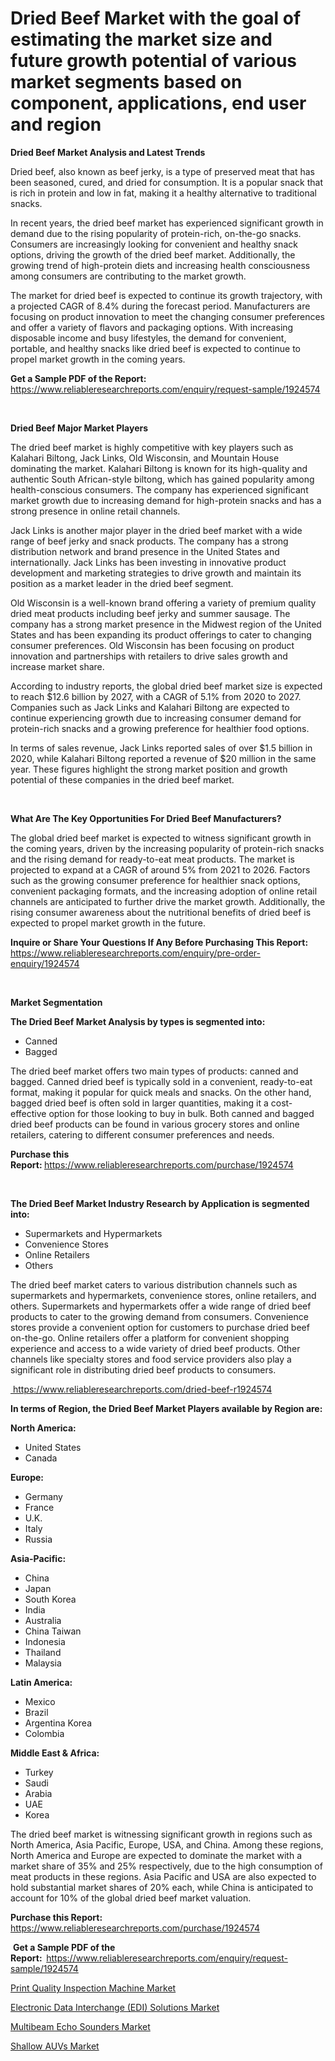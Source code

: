 <p><h1>Dried Beef Market with the goal of estimating the market size and future growth potential of various market segments based on component, applications, end user and region</h1></p><p><strong>Dried Beef Market Analysis and Latest Trends</strong></p>
<p><p>Dried beef, also known as beef jerky, is a type of preserved meat that has been seasoned, cured, and dried for consumption. It is a popular snack that is rich in protein and low in fat, making it a healthy alternative to traditional snacks.</p><p>In recent years, the dried beef market has experienced significant growth in demand due to the rising popularity of protein-rich, on-the-go snacks. Consumers are increasingly looking for convenient and healthy snack options, driving the growth of the dried beef market. Additionally, the growing trend of high-protein diets and increasing health consciousness among consumers are contributing to the market growth.</p><p>The market for dried beef is expected to continue its growth trajectory, with a projected CAGR of 8.4% during the forecast period. Manufacturers are focusing on product innovation to meet the changing consumer preferences and offer a variety of flavors and packaging options. With increasing disposable income and busy lifestyles, the demand for convenient, portable, and healthy snacks like dried beef is expected to continue to propel market growth in the coming years.</p></p>
<p><strong>Get a Sample PDF of the Report:&nbsp;</strong> <a href="https://www.reliableresearchreports.com/enquiry/request-sample/1924574">https://www.reliableresearchreports.com/enquiry/request-sample/1924574</a></p>
<p>&nbsp;</p>
<p><strong>Dried Beef Major Market Players</strong></p>
<p><p>The dried beef market is highly competitive with key players such as Kalahari Biltong, Jack Links, Old Wisconsin, and Mountain House dominating the market. Kalahari Biltong is known for its high-quality and authentic South African-style biltong, which has gained popularity among health-conscious consumers. The company has experienced significant market growth due to increasing demand for high-protein snacks and has a strong presence in online retail channels.</p><p>Jack Links is another major player in the dried beef market with a wide range of beef jerky and snack products. The company has a strong distribution network and brand presence in the United States and internationally. Jack Links has been investing in innovative product development and marketing strategies to drive growth and maintain its position as a market leader in the dried beef segment.</p><p>Old Wisconsin is a well-known brand offering a variety of premium quality dried meat products including beef jerky and summer sausage. The company has a strong market presence in the Midwest region of the United States and has been expanding its product offerings to cater to changing consumer preferences. Old Wisconsin has been focusing on product innovation and partnerships with retailers to drive sales growth and increase market share.</p><p>According to industry reports, the global dried beef market size is expected to reach $12.6 billion by 2027, with a CAGR of 5.1% from 2020 to 2027. Companies such as Jack Links and Kalahari Biltong are expected to continue experiencing growth due to increasing consumer demand for protein-rich snacks and a growing preference for healthier food options.</p><p>In terms of sales revenue, Jack Links reported sales of over $1.5 billion in 2020, while Kalahari Biltong reported a revenue of $20 million in the same year. These figures highlight the strong market position and growth potential of these companies in the dried beef market.</p></p>
<p>&nbsp;</p>
<p><strong>What Are The Key Opportunities For Dried Beef Manufacturers?</strong></p>
<p><p>The global dried beef market is expected to witness significant growth in the coming years, driven by the increasing popularity of protein-rich snacks and the rising demand for ready-to-eat meat products. The market is projected to expand at a CAGR of around 5% from 2021 to 2026. Factors such as the growing consumer preference for healthier snack options, convenient packaging formats, and the increasing adoption of online retail channels are anticipated to further drive the market growth. Additionally, the rising consumer awareness about the nutritional benefits of dried beef is expected to propel market growth in the future.</p></p>
<p><strong>Inquire or Share Your Questions If Any Before Purchasing This Report:</strong> <a href="https://www.reliableresearchreports.com/enquiry/pre-order-enquiry/1924574">https://www.reliableresearchreports.com/enquiry/pre-order-enquiry/1924574</a></p>
<p>&nbsp;</p>
<p><strong>Market Segmentation</strong></p>
<p><strong>The Dried Beef Market Analysis by types is segmented into:</strong></p>
<p><ul><li>Canned</li><li>Bagged</li></ul></p>
<p><p>The dried beef market offers two main types of products: canned and bagged. Canned dried beef is typically sold in a convenient, ready-to-eat format, making it popular for quick meals and snacks. On the other hand, bagged dried beef is often sold in larger quantities, making it a cost-effective option for those looking to buy in bulk. Both canned and bagged dried beef products can be found in various grocery stores and online retailers, catering to different consumer preferences and needs.</p></p>
<p><strong>Purchase this Report:&nbsp;</strong><a href="https://www.reliableresearchreports.com/purchase/1924574">https://www.reliableresearchreports.com/purchase/1924574</a></p>
<p>&nbsp;</p>
<p><strong>The Dried Beef Market Industry Research by Application is segmented into:</strong></p>
<p><ul><li>Supermarkets and Hypermarkets</li><li>Convenience Stores</li><li>Online Retailers</li><li>Others</li></ul></p>
<p><p>The dried beef market caters to various distribution channels such as supermarkets and hypermarkets, convenience stores, online retailers, and others. Supermarkets and hypermarkets offer a wide range of dried beef products to cater to the growing demand from consumers. Convenience stores provide a convenient option for customers to purchase dried beef on-the-go. Online retailers offer a platform for convenient shopping experience and access to a wide variety of dried beef products. Other channels like specialty stores and food service providers also play a significant role in distributing dried beef products to consumers.</p></p>
<p><a href="https://www.reliableresearchreports.com/dried-beef-r1924574">&nbsp;https://www.reliableresearchreports.com/dried-beef-r1924574</a></p>
<p><strong>In terms of Region, the Dried Beef Market Players available by Region are:</strong></p>
<p>
    <p> <strong> North America: </strong>
        <ul>
            <li>United States</li>
            <li>Canada</li>
        </ul>
        </p> 
    <p> <strong> Europe: </strong>
        <ul>
            <li>Germany</li>
            <li>France</li>
            <li>U.K.</li>
            <li>Italy</li>
            <li>Russia</li>
        </ul>
        </p> 
    <p> <strong> Asia-Pacific: </strong>
        <ul>
            <li>China</li>
            <li>Japan</li>
            <li>South Korea</li>
            <li>India</li>
            <li>Australia</li>
            <li>China Taiwan</li>
            <li>Indonesia</li>
            <li>Thailand</li>
            <li>Malaysia</li>
        </ul>
        </p> 
    <p> <strong> Latin America: </strong>
        <ul>
            <li>Mexico</li>
            <li>Brazil</li>
            <li>Argentina Korea</li>
            <li>Colombia</li>
        </ul>
        </p> 
    <p> <strong> Middle East & Africa: </strong>
        <ul>
            <li>Turkey</li>
            <li>Saudi</li>
            <li>Arabia</li>
            <li>UAE</li>
            <li>Korea</li>
        </ul>
    </p>
    </p>
<p><p>The dried beef market is witnessing significant growth in regions such as North America, Asia Pacific, Europe, USA, and China. Among these regions, North America and Europe are expected to dominate the market with a market share of 35% and 25% respectively, due to the high consumption of meat products in these regions. Asia Pacific and USA are also expected to hold substantial market shares of 20% each, while China is anticipated to account for 10% of the global dried beef market valuation.</p></p>
<p><strong>Purchase this Report: </strong><a href="https://www.reliableresearchreports.com/purchase/1924574">https://www.reliableresearchreports.com/purchase/1924574</a></p>
<p>&nbsp;<strong>Get a Sample PDF of the Report:&nbsp;&nbsp;</strong><a href="https://www.reliableresearchreports.com/enquiry/request-sample/1924574">https://www.reliableresearchreports.com/enquiry/request-sample/1924574</a></p>
<p><strong></strong></p>
<p><p><a href="https://github.com/carolalsopr44536/Market-Research-Report-List-1/blob/main/print-quality-inspection-machine-market.md">Print Quality Inspection Machine Market</a></p><p><a href="https://github.com/esmeraldaezzy156/Market-Research-Report-List-1/blob/main/electronic-data-interchange-edi-solutions-market.md">Electronic Data Interchange (EDI) Solutions Market</a></p><p><a href="https://medium.com/@jeniw10236654655/multibeam-echo-sounders-market-share-market-analysis-growth-trends-forecasts-for-period-from-95fda40c5004">Multibeam Echo Sounders Market</a></p><p><a href="https://medium.com/@clairhane_9803/shallow-auvs-market-research-report-includes-analysis-on-market-size-share-and-growth-rate-at-4-4-460789562427">Shallow AUVs Market</a></p></p>